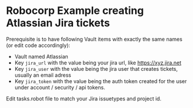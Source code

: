 # Robocorp Example creating Atlassian Jira tickets

Prerequisite is to have following Vault items with exactly the same names (or edit code accordingly):

- Vault named Atlassian
- Key `jira_url` with the value being your jira url, like https://xyz.jira.net
- Key `jira_user` with the value being the jira user that creates tickets, usually an email adress
- Key `jira_token` with the value being the auth token created for the user under account / security / api tokens.

Edit tasks.robot file to match your Jira issuetypes and project id.
